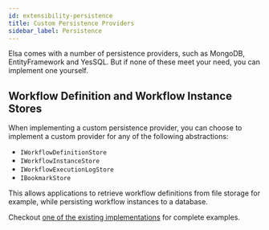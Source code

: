 ```yaml
---
id: extensibility-persistence
title: Custom Persistence Providers
sidebar_label: Persistence
---
```


Elsa comes with a number of persistence providers, such as MongoDB, EntityFramework and YesSQL. But if none of these meet your need, you can implement one yourself.

## Workflow Definition and Workflow Instance Stores

When implementing a custom persistence provider, you can choose to implement a custom provider for any of the following abstractions:

- `IWorkflowDefinitionStore`
- `IWorkflowInstanceStore`
- `IWorkflowExecutionLogStore`
- `IBookmarkStore`

This allows applications to retrieve workflow definitions from file storage for example, while persisting workflow instances to a database.

Checkout [one of the existing implementations](https://github.com/elsa-workflows/elsa-core/tree/master/src/persistence) for complete examples.